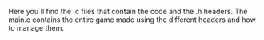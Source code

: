 Here you´ll find the .c files that contain the code and the .h headers. The main.c contains the entire game made using the different headers and how to manage them.